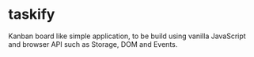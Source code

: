 # taskify
Kanban board like simple application, to be build using vanilla JavaScript and browser API such as Storage, DOM and Events.
